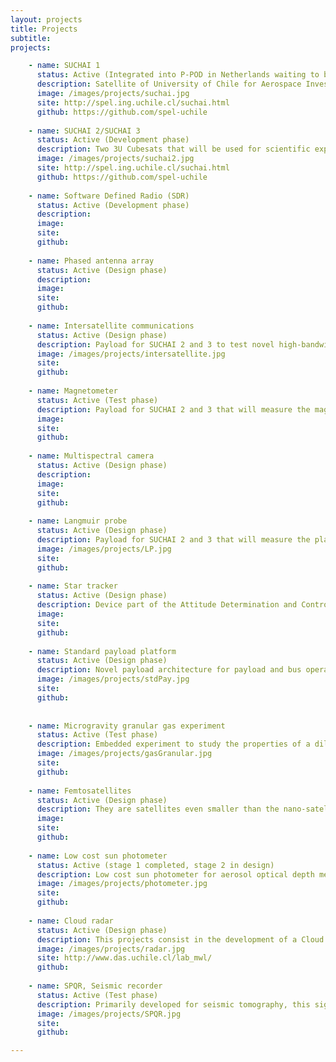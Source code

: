 ```yaml
---
layout: projects
title: Projects
subtitle:
projects:

    - name: SUCHAI 1
      status: Active (Integrated into P-POD in Netherlands waiting to be carried on to USA for final integration in a Spacex's Falcon 9 rocket)
      description: Satellite of University of Chile for Aerospace Investigation. SUCHAI is the first chilean CubeSat developed by undergraduate students, engineers and professors of the Electrical Engineering, Physics and Mechanical Engineering Departments at Faculty of Physical and Mathematical Sciences (FCFM) at University of Chile. It has three main goals (1) Generate advanced human resources, (2) Create space technology in our country and (3) serve as a vehicle to carry scientific experiments to space.
      image: /images/projects/suchai.jpg
      site: http://spel.ing.uchile.cl/suchai.html
      github: https://github.com/spel-uchile
      
    - name: SUCHAI 2/SUCHAI 3
      status: Active (Development phase)
      description: Two 3U Cubesats that will be used for scientific exploration. Founded by the Chilean Government. It has a planned end date for 4Q 2018. 
      image: /images/projects/suchai2.jpg
      site: http://spel.ing.uchile.cl/suchai.html
      github: https://github.com/spel-uchile
      
    - name: Software Defined Radio (SDR)
      status: Active (Development phase)
      description: 
      image:
      site:
      github:
    
    - name: Phased antenna array
      status: Active (Design phase)
      description: 
      image:
      site:
      github:
      
    - name: Intersatellite communications
      status: Active (Design phase)
      description: Payload for SUCHAI 2 and 3 to test novel high-bandwidth intersatellite communications based on mmWaves, designed to be used in future cubesat constellations expanding the capabilities of this small satellites.
      image: /images/projects/intersatellite.jpg
      site:
      github:
    
    - name: Magnetometer
      status: Active (Test phase)
      description: Payload for SUCHAI 2 and 3 that will measure the magnetic field of the Earth and it will related it with plasma studies
      image: 
      site:
      github:
    
    - name: Multispectral camera
      status: Active (Design phase)
      description: 
      image:
      site:
      github:    
    
    - name: Langmuir probe
      status: Active (Design phase)
      description: Payload for SUCHAI 2 and 3 that will measure the plasma of the ionosphere. This sensor is the most common sensor for plasma diagnostics in space and laboratory. This sensor consists in an electrode with a fixed or varying potential able to determine in-situ the ionospheric plasma characteristics. The current measured by the probe is ploted in a current-voltage (IV) curve, allowing determine electron and ion densities, and electron temperatures. 
      image: /images/projects/LP.jpg
      site:
      github:
      
    - name: Star tracker
      status: Active (Design phase)
      description: Device part of the Attitude Determination and Control System (ADACS) of a nanosatellite that will help to determine the spacecraft position using the stars.
      image: 
      site:
      github:
    
    - name: Standard payload platform
      status: Active (Design phase)
      description: Novel payload architecture for payload and bus operation. The main purpose is to develop a new architecture that allows to create a standard platform for an easy and fast way to put a payload onto a nanosatellite bus. As a test case, a PCB with an integrated microcontroller that acts as an interface between each payload and the main satellite controller is under development to integrate the microgravity granular gas experiment. In this paradigm, scientifics and payload developers won't need to know too much about the bus implementation to program a successful payload. Flexibility, encapsulation and code reuse are exploited as much as possible in this environment.
      image: /images/projects/stdPay.jpg
      site:
      github:
    
    
    - name: Microgravity granular gas experiment
      status: Active (Test phase)
      description: Embedded experiment to study the properties of a dilute granular gas in microgravity. This experiment is one of the main SUCHAI 2 and 3 scientific payloads. The objective is to measure the collisions between 0.1 mm diameter particles inside a plastic tube while a shaker transfers energy to them. The two principal advantages of this experiment among others, is that it provides real data (no simulation) of a granular gas where the inellastic collisions are the only interaction mechanism between the particles and the other one is that the amount of data is much greater than other microgravity experiments done on Earth such as experiments over parabolic flights.
      image: /images/projects/gasGranular.jpg
      site:
      github:
    
    - name: Femtosatellites
      status: Active (Design phase)
      description: They are satellites even smaller than the nano-satellites, with a mass of less than 100 grams. Multiple femto-satellites can be transported inside a cubesat and deployed later in orbit, creating a low cost sensor network in space. One of the goals is to estimate the position of these femto-satellites referenced to Cubesats with known positions.
      image:
      site:
      github:
    
    - name: Low cost sun photometer
      status: Active (stage 1 completed, stage 2 in design)
      description: Low cost sun photometer for aerosol optical depth measurement. Its objective is reduce this instrumentation cost substantially to enable high density aerosol monitoring inside a city-sized scale. This information could greatly improve our comprehension on air aerosol dynamics providing valuable information to improve atmospheric dynamics models, radar measurement calibration and long term monitoring. Currently stage one of this project is finished with the correct development and validation of a low cost hand held sun photometer. The new objective is to automatize such instrument to achieve long term measurements.
      image: /images/projects/photometer.jpg
      site:
      github:
      
    - name: Cloud radar
      status: Active (Design phase)
      description: This projects consist in the development of a Cloud Radar prototype to prepare advanced human capital able to design these instruments and interpret accurately the atmospheric measurements done with radars. This instrument is very useful in improving the understanding of the conditions that drive fog behavior since they enables the remote profiling of fog water content and droplet size, among other parameters. A better comprehension of the processes that drive the fog would be very useful to improve safeness in susceptible streets and airports. In addition, in desert areas of Northern Chile, fog is used as a significant source of water for native vegetation and populations located in remote areas (for example the Camanchaca in the natural reserve Fray Jorge). Considering the global phenomena of climatic change, an improvement of the models regarding fog properties could give us valuable information about what to expect of the cloud and fog water supply in the coming years. This project is being developed in collaboration with the Millimeter Wave Laboratory of the University of Chile.
      image: /images/projects/radar.jpg
      site: http://www.das.uchile.cl/lab_mwl/
      github: 
    
    - name: SPQR, Seismic recorder
      status: Active (Test phase)
      description: Primarily developed for seismic tomography, this signal recorder is capable of digitalize, synchronize and save to disk (MSEED, ASCII formats) signal samples from different sources. It is based on low cost and COTS products.
      image: /images/projects/SPQR.jpg
      site:
      github:

---
```

